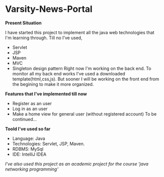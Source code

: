 # Varsity-News-Portal

**Present Situation**

I have started this project to implement all the java web technologies that I'm learning through. Till no I've used,
  - Servlet
  - JSP
  - Maven
  - MVC
  - Singleton design pattern
Right now I'm working on the back end. To monitor all my back end works I've used a downloaded template(html,css,js). But sooner I will be working on the front end from the begining to make it more organized.

**Features that I've implemented till now**

  - Register as an user
  - Log in as an user
  - Make a home view for general user (without registered account)
  To be continued...

**Toold I've used so far**

  - Language: Java
  - Technologies: Servlet, JSP, Maven.
  - RDBMS: MySql
  - IDE: IntelliJ IDEA

*I've also used this project as an academic project for the course 'java networking programming'*
